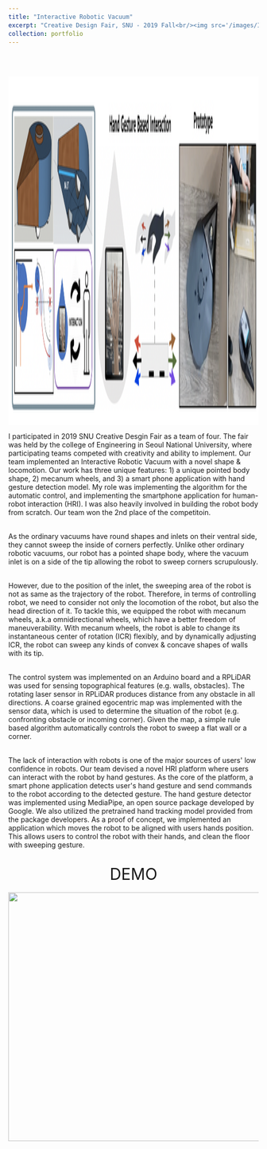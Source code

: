 ```yaml
---
title: "Interactive Robotic Vacuum"
excerpt: "Creative Design Fair, SNU - 2019 Fall<br/><img src='/images/InteractiveRobot.png' align='middle' width='700' height='500'>"
collection: portfolio
---
```

<br><br>

<img src='/images/InteractiveRobot.png' align='middle' width='1000' height='700'>

<p style="text-align:justify;">

I participated in 2019 SNU Creative Desgin Fair as a team of four. The fair was held by the college of Engineering in Seoul National University, where participating teams competed with creativity and ability to implement. Our team implemented an Interactive Robotic Vacuum with a novel shape & locomotion. Our work has three unique features: 1) a unique pointed body shape, 2) mecanum wheels, and 3) a smart phone application with hand gesture detection model. My role was implementing the algorithm for the automatic control, and implementing the smartphone application for human-robot interaction (HRI). I was also heavily involved in building the robot body from scratch. Our team won the 2nd place of the competitoin. <br><br>

As the ordinary vacuums have round shapes and inlets on their ventral side, they cannot sweep the inside of corners perfectly. Unlike other ordinary robotic vacuums, our robot has a pointed shape body, where the vacuum inlet is on a side of the tip allowing the robot to sweep corners scrupulously. <br><br>

However, due to the position of the inlet, the sweeping area of the robot is not as same as the trajectory of the robot. Therefore, in terms of controlling robot, we need to consider not only the locomotion of the robot, but also the head direction of it. To tackle this, we equipped the robot with mecanum wheels, a.k.a omnidirectional wheels, which have a better freedom of maneuverability. With mecanum wheels, the robot is able to change its instantaneous center of rotation (ICR) flexibly, and by dynamically adjusting ICR, the robot can sweep any kinds of convex & concave shapes of walls with its tip. <br><br>

The control system was implemented on an Arduino board and a RPLiDAR was used for sensing topographical features (e.g. walls, obstacles). The rotating laser sensor in RPLiDAR produces distance from any obstacle in all directions. A coarse grained egocentric map was implemented with the sensor data, which is used to determine the situation of the robot (e.g. confronting obstacle or incoming corner). Given the map, a simple rule based algorithm automatically controls the robot to sweep a flat wall or a corner. <br><br>

The lack of interaction with robots is one of the major sources of users' low confidence in robots. Our team devised a novel HRI platform where users can interact with the robot by hand gestures. As the core of the platform, a smart phone application detects user's hand gesture and send commands to the robot according to the detected gesture. The hand gesture detector was implemented using MediaPipe, an open source package developed by Google. We also utilized the pretrained hand tracking model provided from the package developers. As a proof of concept, we implemented an application which moves the robot to be aligned with users hands position. This allows users to control the robot with their hands, and clean the floor with sweeping gesture. <br><br>


</p>
   
 <p style="text-align:center;"> <font size = "6"> DEMO <br>
 </font> <br> <img src='/images/demo.gif' align='middle' width='700' height='500'>  <br> </p>

<p style="text-align:justify;">

